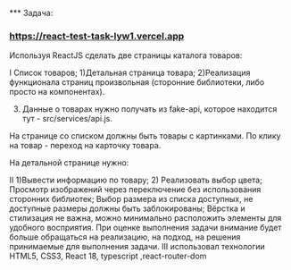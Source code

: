 *** Задача:
 ### https://react-test-task-lyw1.vercel.app
Используя ReactJS сделать две страницы каталога товаров:

  I
   Список товаров;
 1)Детальная страница товара;
2)Реализация функционала страниц произвольная (сторонние библиотеки, либо просто на компонентах).

3) Данные о товарах нужно получать из fake-api, которое находится тут - src/services/api.js.

На странице со списком должны быть товары с картинками. По клику на товар - переход на карточку товара.

На детальной странице нужно:

 II
 1)Вывести информацию по товару;
 2) Реализовать выбор цвета;
Просмотр изображений через переключение без использования сторонних библиотек;
Выбор размера из списка доступных, не доступные размеры должны быть заблокированы;
Вёрстка и стилизация не важна, можно минимально расположить элементы для удобного восприятия. При оценке выполнения задачи внимание будет больше обращаться на реализацию, на подход, на решения принимаемые для выполнения задачи.
III
использовал технологии  HTML5, CSS3, React 18, typescript ,react-router-dom